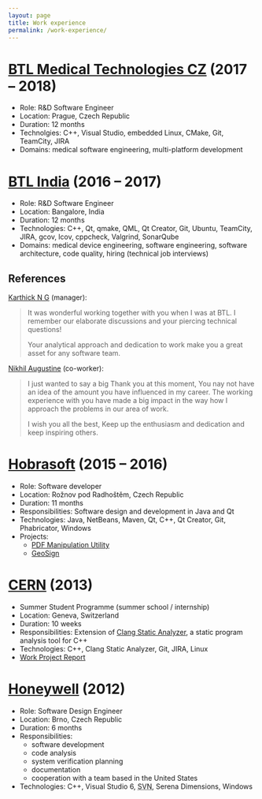 ```yaml
---
layout: page
title: Work experience
permalink: /work-experience/
---
```


# [BTL Medical Technologies CZ](https://www.medictech.com/) (2017 – 2018)

* Role: R&D Software Engineer
* Location: Prague, Czech Republic
* Duration: 12 months
* Technolgies: C++, Visual Studio, embedded Linux, CMake, Git, TeamCity, JIRA
* Domains: medical software engineering, multi-platform development

# [BTL India](http://www.btlnet.co.in/) (2016 – 2017)

* Role: R&D Software Engineer
* Location: Bangalore, India
* Duration: 12 months
* Technologies: C++, Qt, qmake, QML, Qt Creator, Git, Ubuntu, TeamCity, JIRA, gcov, lcov, cppcheck, Valgrind, SonarQube
* Domains: medical device engineering, software engineering, software architecture, code quality, hiring (technical job interviews)

## References

[Karthick N G](https://www.linkedin.com/in/karthickng) (manager):

> It was wonderful working together with you when I was at BTL. I remember our elaborate discussions and your piercing technical questions!
>
> Your analytical approach and dedication to work make you a great asset for any software team.

[Nikhil Augustine](https://www.linkedin.com/in/nikhilaugustine/) (co-worker):

> I just wanted to say a big Thank you at this moment, You nay not have an idea of the amount you have influenced in my career. The working experience with you have made a big impact in the way how I approach the problems in our area of work.
>
> I wish you all the best, Keep up the enthusiasm and dedication and keep inspiring others.

# [Hobrasoft](http://www.hobrasoft.cz/) (2015 – 2016)

* Role: Software developer
* Location: Rožnov pod Radhoštěm, Czech Republic
* Duration: 11 months
* Responsibilities: Software design and development in Java and Qt
* Technologies: Java, NetBeans, Maven, Qt, C++, Qt Creator, Git, Phabricator, Windows
* Projects:
  * [PDF Manipulation Utility](http://hobrasoft-cz.github.io/PDFMU/)
  * [GeoSign](http://geosign.hobrasoft.cz/)

# [CERN](http://home.web.cern.ch/) (2013)

* Summer Student Programme (summer school / internship)
* Location: Geneva, Switzerland
* Duration: 10 weeks
* Responsibilities: Extension of [Clang Static Analyzer](http://clang-analyzer.llvm.org/), a static program analysis tool for C++
* Technologies: C++, Clang Static Analyzer, Git, JIRA, Linux
* [Work Project Report](http://cds.cern.ch/record/1597539)

# [Honeywell](http://honeywell.com/) (2012)

* Role: Software Design Engineer
* Location: Brno, Czech Republic
* Duration: 6 months
* Responsibilities:
  * software development
  * code analysis
  * system verification planning
  * documentation
  * cooperation with a team based in the United States
* Technologies: C++, Visual Studio 6, <abbr title="Subversion">SVN</abbr>, Serena Dimensions, Windows
